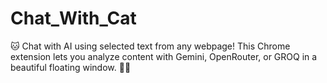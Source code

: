 # Chat_With_Cat
🐱 Chat with AI using selected text from any webpage! This Chrome extension lets you analyze content with Gemini, OpenRouter, or GROQ in a beautiful floating window. 🧠💬
